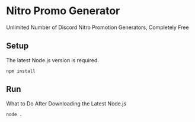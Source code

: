 #  Nitro Promo Generator

Unlimited Number of Discord Nitro Promotion Generators, Completely Free 

## Setup

The latest Node.js version is required.

```npm install```

## Run

What to Do After Downloading the Latest Node.js

```node .```

